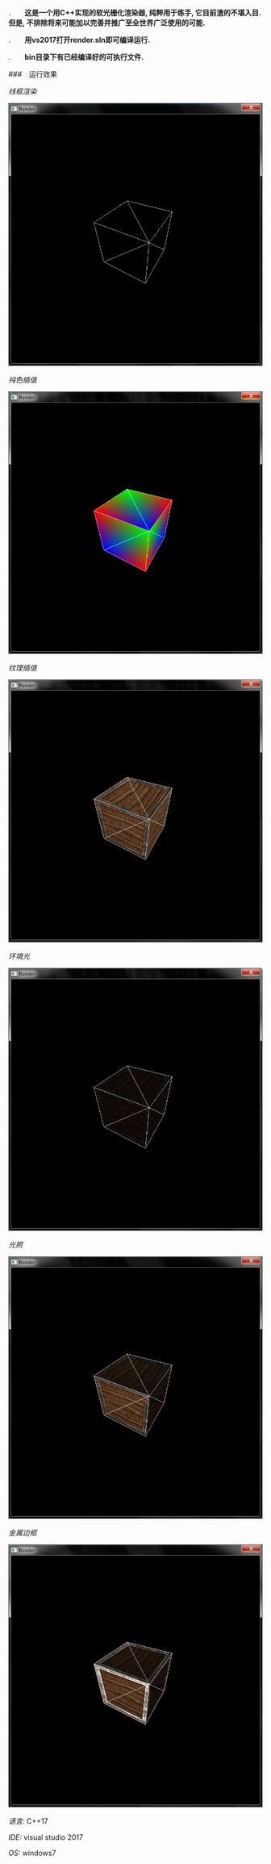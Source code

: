 .　　**这是一个用C++实现的软光栅化渲染器, 纯粹用于练手, 它目前渣的不堪入目. 但是, 不排除将来可能加以完善并推广至全世界广泛使用的可能.**

.　　**用vs2017打开render.sln即可编译运行.**

.　　**bin目录下有已经编译好的可执行文件.**

###　运行效果

*线框渲染*

![线框渲染](https://github.com/mmc1993/renderer/blob/master/image/%E7%BA%BF%E6%A1%86.png)

*纯色插值*

![纯色插值](https://github.com/mmc1993/renderer/blob/master/image/%E9%A1%B6%E7%82%B9%E6%8F%92%E5%80%BC.png)

*纹理插值*

![纹理插值](https://github.com/mmc1993/renderer/blob/master/image/%E7%BA%B9%E7%90%86%E6%8F%92%E5%80%BC.png)

*环境光*

![环境光](https://github.com/mmc1993/renderer/blob/master/image/%E7%8E%AF%E5%A2%83%E5%85%89.png)

*光照*

![光照](https://github.com/mmc1993/renderer/blob/master/image/%E5%85%89%E7%85%A7.png)

*金属边框*

![金属边框](https://github.com/mmc1993/renderer/blob/master/image/%E9%87%91%E5%B1%9E%E5%BA%A6.png)

*语言:* C++17

*IDE:* visual studio 2017

*OS:* windows7